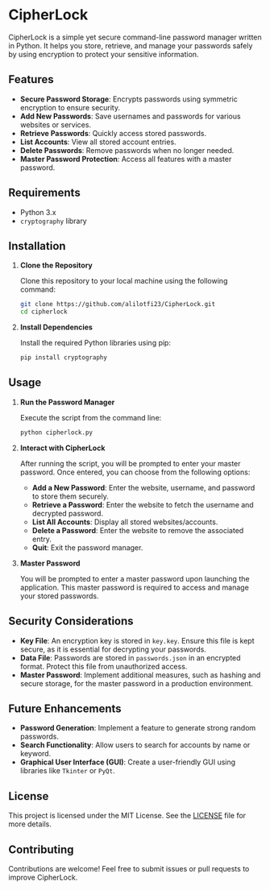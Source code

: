# CipherLock

CipherLock is a simple yet secure command-line password manager written in Python. It helps you store, retrieve, and manage your passwords safely by using encryption to protect your sensitive information.

## Features

- **Secure Password Storage**: Encrypts passwords using symmetric encryption to ensure security.
- **Add New Passwords**: Save usernames and passwords for various websites or services.
- **Retrieve Passwords**: Quickly access stored passwords.
- **List Accounts**: View all stored account entries.
- **Delete Passwords**: Remove passwords when no longer needed.
- **Master Password Protection**: Access all features with a master password.

## Requirements

- Python 3.x
- `cryptography` library

## Installation

1. **Clone the Repository**

   Clone this repository to your local machine using the following command:

   ```bash
   git clone https://github.com/alilotfi23/CipherLock.git
   cd cipherlock
   ```

2. **Install Dependencies**

   Install the required Python libraries using pip:

   ```bash
   pip install cryptography
   ```

## Usage

1. **Run the Password Manager**

   Execute the script from the command line:

   ```bash
   python cipherlock.py
   ```

2. **Interact with CipherLock**

   After running the script, you will be prompted to enter your master password. Once entered, you can choose from the following options:

   - **Add a New Password**: Enter the website, username, and password to store them securely.
   - **Retrieve a Password**: Enter the website to fetch the username and decrypted password.
   - **List All Accounts**: Display all stored websites/accounts.
   - **Delete a Password**: Enter the website to remove the associated entry.
   - **Quit**: Exit the password manager.

3. **Master Password**

   You will be prompted to enter a master password upon launching the application. This master password is required to access and manage your stored passwords.

## Security Considerations

- **Key File**: An encryption key is stored in `key.key`. Ensure this file is kept secure, as it is essential for decrypting your passwords.
- **Data File**: Passwords are stored in `passwords.json` in an encrypted format. Protect this file from unauthorized access.
- **Master Password**: Implement additional measures, such as hashing and secure storage, for the master password in a production environment.

## Future Enhancements

- **Password Generation**: Implement a feature to generate strong random passwords.
- **Search Functionality**: Allow users to search for accounts by name or keyword.
- **Graphical User Interface (GUI)**: Create a user-friendly GUI using libraries like `Tkinter` or `PyQt`.

## License

This project is licensed under the MIT License. See the [LICENSE](LICENSE) file for more details.

## Contributing

Contributions are welcome! Feel free to submit issues or pull requests to improve CipherLock.

